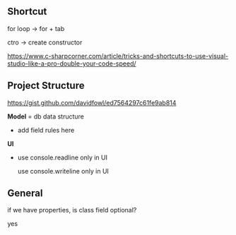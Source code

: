 ## Shortcut

for loop    ->  for + tab

ctro -> create constructor

https://www.c-sharpcorner.com/article/tricks-and-shortcuts-to-use-visual-studio-like-a-pro-double-your-code-speed/



## Project Structure

https://gist.github.com/davidfowl/ed7564297c61fe9ab814

**Model** = db data structure 

- add field rules here

**UI**

- use console.readline only in UI

  use console.writeline only in UI





## General

if we have properties, is class field optional?

yes



